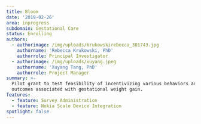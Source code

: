 ```yaml
---
title: Bloom
date: '2019-02-26'
area: inprogress
subdomain: Gestational Care
status: Enrolling
authors:
  - authorimage: /img/uploads/krukowskirebecca_301743.jpg
    authorname: 'Rebecca Krukowski, PhD'
    authorrole: Principal Investigator
  - authorimage: /img/uploads/xuyang.jpeg
    authorname: 'Xuyang Tang, PhD'
    authorrole: Project Manager
summary: >-
  Pilot grant to test feasibility of incentivizing various behaviors and
  outcomes associated with gestational weight gain.
features:
  - feature: Survey Administration
  - feature: Nokia Scale Device Integration
spotlight: false
---
```


